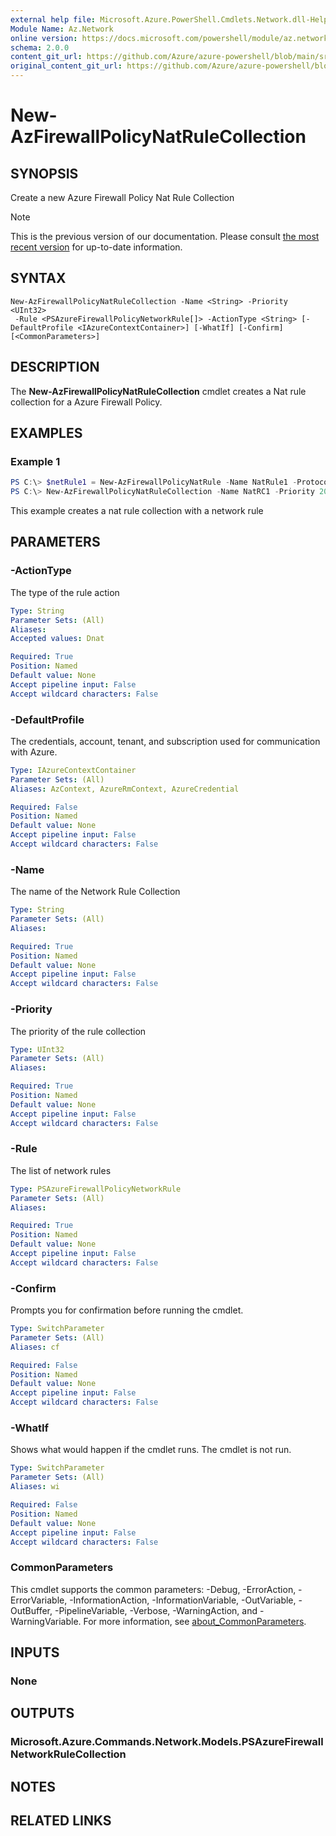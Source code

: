 ```yaml
---
external help file: Microsoft.Azure.PowerShell.Cmdlets.Network.dll-Help.xml
Module Name: Az.Network
online version: https://docs.microsoft.com/powershell/module/az.network/new-azfirewallpolicynatrulecollection
schema: 2.0.0
content_git_url: https://github.com/Azure/azure-powershell/blob/main/src/Network/Network/help/New-AzFirewallPolicyNatRuleCollection.md
original_content_git_url: https://github.com/Azure/azure-powershell/blob/main/src/Network/Network/help/New-AzFirewallPolicyNatRuleCollection.md
---
```


# New-AzFirewallPolicyNatRuleCollection

## SYNOPSIS
Create a new Azure Firewall Policy Nat Rule Collection

> [!NOTE]
>This is the previous version of our documentation. Please consult [the most recent version](/powershell/module/az.network/new-azfirewallpolicynatrulecollection) for up-to-date information.

## SYNTAX

```
New-AzFirewallPolicyNatRuleCollection -Name <String> -Priority <UInt32>
 -Rule <PSAzureFirewallPolicyNetworkRule[]> -ActionType <String> [-DefaultProfile <IAzureContextContainer>] [-WhatIf] [-Confirm] [<CommonParameters>]
```

## DESCRIPTION
The **New-AzFirewallPolicyNatRuleCollection** cmdlet creates a Nat rule collection for a Azure Firewall Policy.

## EXAMPLES

### Example 1
```powershell
PS C:\> $netRule1 = New-AzFirewallPolicyNatRule -Name NatRule1 -Protocol "TCP" -SourceAddress "192.168.0.0/16" -DestinationAddress 10.20.30.40 -DestinationPort 1000 -TranslatedAddress "192.168.0.1" -TranslatedPort "100"
PS C:\> New-AzFirewallPolicyNatRuleCollection -Name NatRC1 -Priority 200 -Rule $netRule1 -ActionType "Dnat"
```

This example creates a nat rule collection with a network rule

## PARAMETERS

### -ActionType
The type of the rule action

```yaml
Type: String
Parameter Sets: (All)
Aliases:
Accepted values: Dnat

Required: True
Position: Named
Default value: None
Accept pipeline input: False
Accept wildcard characters: False
```

### -DefaultProfile
The credentials, account, tenant, and subscription used for communication with Azure.

```yaml
Type: IAzureContextContainer
Parameter Sets: (All)
Aliases: AzContext, AzureRmContext, AzureCredential

Required: False
Position: Named
Default value: None
Accept pipeline input: False
Accept wildcard characters: False
```

### -Name
The name of the Network Rule Collection

```yaml
Type: String
Parameter Sets: (All)
Aliases:

Required: True
Position: Named
Default value: None
Accept pipeline input: False
Accept wildcard characters: False
```

### -Priority
The priority of the rule collection

```yaml
Type: UInt32
Parameter Sets: (All)
Aliases:

Required: True
Position: Named
Default value: None
Accept pipeline input: False
Accept wildcard characters: False
```

### -Rule
The list of network rules

```yaml
Type: PSAzureFirewallPolicyNetworkRule
Parameter Sets: (All)
Aliases:

Required: True
Position: Named
Default value: None
Accept pipeline input: False
Accept wildcard characters: False
```

### -Confirm
Prompts you for confirmation before running the cmdlet.

```yaml
Type: SwitchParameter
Parameter Sets: (All)
Aliases: cf

Required: False
Position: Named
Default value: None
Accept pipeline input: False
Accept wildcard characters: False
```

### -WhatIf
Shows what would happen if the cmdlet runs.
The cmdlet is not run.

```yaml
Type: SwitchParameter
Parameter Sets: (All)
Aliases: wi

Required: False
Position: Named
Default value: None
Accept pipeline input: False
Accept wildcard characters: False
```

### CommonParameters
This cmdlet supports the common parameters: -Debug, -ErrorAction, -ErrorVariable, -InformationAction, -InformationVariable, -OutVariable, -OutBuffer, -PipelineVariable, -Verbose, -WarningAction, and -WarningVariable. For more information, see [about_CommonParameters](http://go.microsoft.com/fwlink/?LinkID=113216).

## INPUTS

### None

## OUTPUTS

### Microsoft.Azure.Commands.Network.Models.PSAzureFirewallNetworkRuleCollection

## NOTES

## RELATED LINKS
